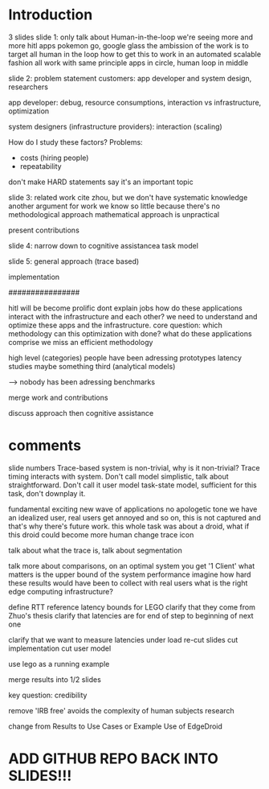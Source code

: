 # Introduction
3 slides
slide 1:
only talk about Human-in-the-loop
we're seeing more and more hitl apps
pokemon go, google glass
the ambission of the work is to target all human in the loop
how to get this to work in an automated scalable fashion
all work with same principle
apps in circle, human loop in middle

slide 2:
problem statement
customers: app developer and system design, researchers

app developer: debug, resource consumptions, interaction vs infrastructure, optimization

system designers (infrastructure providers):
interaction (scaling) 

How do I study these factors?
Problems:
- costs (hiring people)
- repeatability

don't make HARD statements
say it's an important topic

slide 3:
related work
cite zhou, but we don't have systematic knowledge
another argument for work
we know so little because there's no methodological approach
mathematical approach is unpractical

present contributions

slide 4:
narrow down to cognitive assistancea
task model

slide 5:
general approach (trace based)

implementation

################

hitl will be become prolific
dont explain jobs
how do these applications interact with the infrastructure and each other?
we need to understand and optimize these apps and the infrastructure.
core question: which methodology can this optimization with done?
what do these applications comprise
we miss an efficient methodology

high level (categories)
people have been adressing
prototypes
latency studies
maybe something third (analytical models)

--> nobody has been adressing benchmarks

merge work and contributions

discuss approach then cognitive assistance

# comments

slide numbers
Trace-based system is non-trivial, why is it non-trivial?
Trace timing interacts with system.
Don't call model simplistic, talk about straightforward.
Don't call it user model task-state model, sufficient for this task, don't downplay it.

fundamental exciting new wave of applications
no apologetic tone
we have an idealized user, real users get annoyed and so on, this is not captured and that's why there's future work.
this whole task was about a droid, what if this droid could become more human
change trace icon

talk about what the trace is, talk about segmentation

talk more about comparisons, on an optimal system you get '1 Client'
what matters is the upper bound of the system performance
imagine how hard these results would have been to collect with real users
what is the right edge computing infrastructure?

define RTT
reference latency bounds for LEGO
clarify that they come from Zhuo's thesis
clarify that latencies are for end of step to beginning of next one

clarify that we want to measure latencies under load
re-cut slides
cut implementation 
cut user model

use lego as a running example

merge results into 1/2 slides

key question: credibility

remove 'IRB free'
avoids the complexity of human subjects research

change from Results to Use Cases or Example Use of EdgeDroid

# ADD GITHUB REPO BACK INTO SLIDES!!!